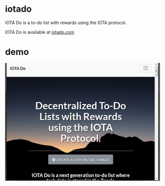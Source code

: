 # iotado
IOTA Do is a to-do list with rewards using the IOTA protocol.

IOTA Do is available at [iotado.com](https://iotado.com)

# demo
![alt text](https://github.com/crypto5000/iotado/blob/master/src/demo1.gif "Demo")
